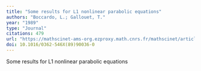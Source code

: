 ```yaml
---
title: "Some results for L1 nonlinear parabolic equations"
authors: "Boccardo, L.; Gallouet, T."
year: "1989"
type: "Journal"
citations: 479
url: "https://mathscinet-ams-org.ezproxy.math.cnrs.fr/mathscinet/article?mr=0997579"
doi: 10.1016/0362-546X(89)90036-0
---
```


Some results for L1 nonlinear parabolic equations
